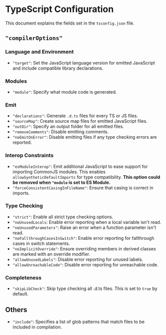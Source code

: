 # TypeScript Configuration

This document explains the fields set in the `tsconfig.json` file.

## `"compilerOptions"`

### Language and Environment

- `"target"`: Set the JavaScript language version for emitted JavaScript and
  include compatible library declarations.

### Modules

- `"module"`: Specify what module code is generated.

### Emit

- `"declarations"`: Generate `.d.ts` files for every TS or JS files.
- `"sourceMap"`: Create source map files for emitted JavaScript files.
- `"outDir"`: Specify an output folder for all emitted files.
- `"removeComments"`: Disable emitting comments.
- `"noEmitOnError"`: Disable emitting files if any type checking errors are reported.

### Interop Constraints

- `"esModuleInterop"`: Emit additional JavaScript to ease support for
  importing CommonJS modules.
  This enables `allowSyntheticDefaultImports` for type compatibility.
  **This option could be removed when `"module` is set to ES Module.**
- `"forceConsistentCasingInFileName"`: Ensure that casing is correct in imports.

### Type Checking

- `"strict"`: Enable all strict type checking options.
- `"noUnusedLocals`: Enable error reporting when a local variable isn't read.
- `"noUnusedParameters"`: Raise an error when a function parameter isn't read.
- `"noFallthroughCasesInSwitch"`: Enable error reporting for
  fallthrough cases in switch statements.
- `"noImplicitOverride"`: Ensure overriding members in derived classes are
  marked with an override modifier.
- `"allowUnusedLabels"`: Disable error reporting for unused labels.
- `"allowUnreachableCode"`: Disable error reporting for unreachable code.

### Completeness

- `"skipLibCheck"`: Skip type checking all .d.ts files.
  This is set to `true` by default.

## Others

- `"include"`: Specifies a list of glob patterns that
  match files to be included in compilation.
